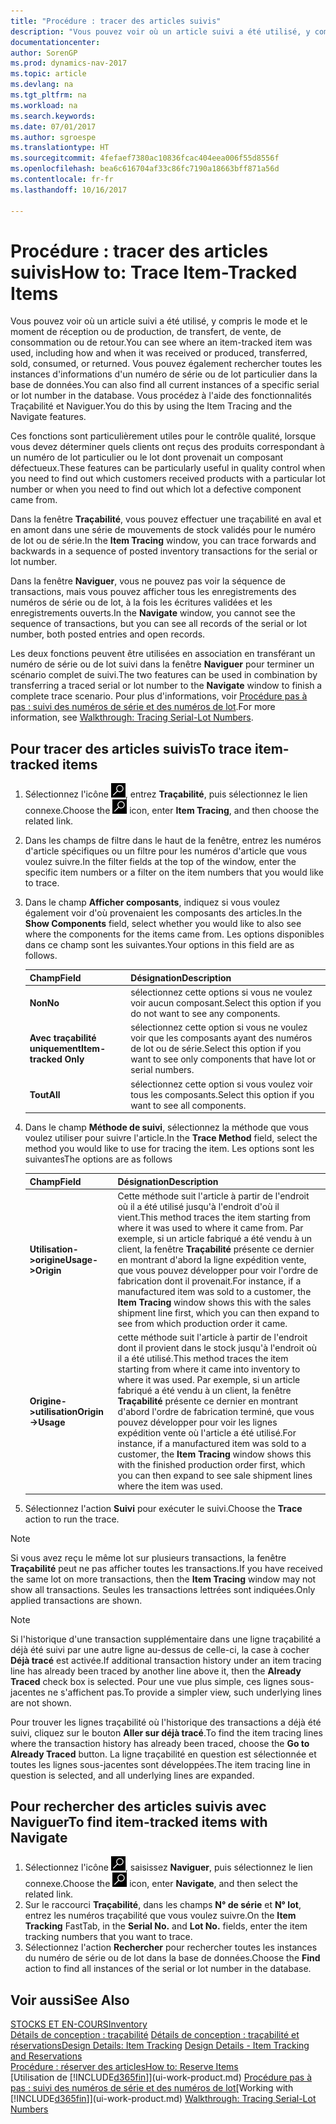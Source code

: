 ```yaml
---
title: "Procédure : tracer des articles suivis"
description: "Vous pouvez voir où un article suivi a été utilisé, y compris le mode et le moment de réception ou de production, de transfert, de vente, de consommation ou de retour. Vous pouvez également rechercher toutes les instances d'informations d'un numéro de série ou de lot particulier dans la base de données. Vous procédez à l'aide des fonctionnalités Traçabilité et Naviguer."
documentationcenter: 
author: SorenGP
ms.prod: dynamics-nav-2017
ms.topic: article
ms.devlang: na
ms.tgt_pltfrm: na
ms.workload: na
ms.search.keywords: 
ms.date: 07/01/2017
ms.author: sgroespe
ms.translationtype: HT
ms.sourcegitcommit: 4fefaef7380ac10836fcac404eea006f55d8556f
ms.openlocfilehash: bea6c616704af33c86fc7190a18663bff871a56d
ms.contentlocale: fr-fr
ms.lasthandoff: 10/16/2017

---
```

# <a name="how-to-trace-item-tracked-items"></a><span data-ttu-id="421bc-105">Procédure : tracer des articles suivis</span><span class="sxs-lookup"><span data-stu-id="421bc-105">How to: Trace Item-Tracked Items</span></span>
<span data-ttu-id="421bc-106">Vous pouvez voir où un article suivi a été utilisé, y compris le mode et le moment de réception ou de production, de transfert, de vente, de consommation ou de retour.</span><span class="sxs-lookup"><span data-stu-id="421bc-106">You can see where an item-tracked item was used, including how and when it was received or produced, transferred, sold, consumed, or returned.</span></span> <span data-ttu-id="421bc-107">Vous pouvez également rechercher toutes les instances d'informations d'un numéro de série ou de lot particulier dans la base de données.</span><span class="sxs-lookup"><span data-stu-id="421bc-107">You can also find all current instances of a specific serial or lot number in the database.</span></span> <span data-ttu-id="421bc-108">Vous procédez à l'aide des fonctionnalités Traçabilité et Naviguer.</span><span class="sxs-lookup"><span data-stu-id="421bc-108">You do this by using the Item Tracing and the Navigate features.</span></span>  

 <span data-ttu-id="421bc-109">Ces fonctions sont particulièrement utiles pour le contrôle qualité, lorsque vous devez déterminer quels clients ont reçus des produits correspondant à un numéro de lot particulier ou le lot dont provenait un composant défectueux.</span><span class="sxs-lookup"><span data-stu-id="421bc-109">These features can be particularly useful in quality control when you need to find out which customers received products with a particular lot number or when you need to find out which lot a defective component came from.</span></span>  

 <span data-ttu-id="421bc-110">Dans la fenêtre **Traçabilité**, vous pouvez effectuer une traçabilité en aval et en amont dans une série de mouvements de stock validés pour le numéro de lot ou de série.</span><span class="sxs-lookup"><span data-stu-id="421bc-110">In the **Item Tracing** window, you can trace forwards and backwards in a sequence of posted inventory transactions for the serial or lot number.</span></span>  

 <span data-ttu-id="421bc-111">Dans la fenêtre **Naviguer**, vous ne pouvez pas voir la séquence de transactions, mais vous pouvez afficher tous les enregistrements des numéros de série ou de lot, à la fois les écritures validées et les enregistrements ouverts.</span><span class="sxs-lookup"><span data-stu-id="421bc-111">In the **Navigate** window, you cannot see the sequence of transactions, but you can see all records of the serial or lot number, both posted entries and open records.</span></span>  

 <span data-ttu-id="421bc-112">Les deux fonctions peuvent être utilisées en association en transférant un numéro de série ou de lot suivi dans la fenêtre **Naviguer** pour terminer un scénario complet de suivi.</span><span class="sxs-lookup"><span data-stu-id="421bc-112">The two features can be used in combination by transferring a traced serial or lot number to the **Navigate** window to finish a complete trace scenario.</span></span> <span data-ttu-id="421bc-113">Pour plus d'informations, voir [Procédure pas à pas : suivi des numéros de série et des numéros de lot](walkthrough-tracing-serial-lot-numbers.md).</span><span class="sxs-lookup"><span data-stu-id="421bc-113">For more information, see [Walkthrough: Tracing Serial-Lot Numbers](walkthrough-tracing-serial-lot-numbers.md).</span></span>  

## <a name="to-trace-item-tracked-items"></a><span data-ttu-id="421bc-114">Pour tracer des articles suivis</span><span class="sxs-lookup"><span data-stu-id="421bc-114">To trace item-tracked items</span></span>  

1.  <span data-ttu-id="421bc-115">Sélectionnez l'icône ![Page ou état pour la recherche](media/ui-search/search_small.png "Page ou état pour la recherche"), entrez **Traçabilité**, puis sélectionnez le lien connexe.</span><span class="sxs-lookup"><span data-stu-id="421bc-115">Choose the ![Search for Page or Report](media/ui-search/search_small.png "Search for Page or Report icon") icon, enter **Item Tracing**, and then choose the related link.</span></span>  
2.  <span data-ttu-id="421bc-116">Dans les champs de filtre dans le haut de la fenêtre, entrez les numéros d'article spécifiques ou un filtre pour les numéros d'article que vous voulez suivre.</span><span class="sxs-lookup"><span data-stu-id="421bc-116">In the filter fields at the top of the window, enter the specific item numbers or a filter on the item numbers that you would like to trace.</span></span>  
3.  <span data-ttu-id="421bc-117">Dans le champ **Afficher composants**, indiquez si vous voulez également voir d'où provenaient les composants des articles.</span><span class="sxs-lookup"><span data-stu-id="421bc-117">In the **Show Components** field, select whether you would like to also see where the components for the items came from.</span></span> <span data-ttu-id="421bc-118">Les options disponibles dans ce champ sont les suivantes.</span><span class="sxs-lookup"><span data-stu-id="421bc-118">Your options in this field are as follows.</span></span>  

    |<span data-ttu-id="421bc-119">Champ</span><span class="sxs-lookup"><span data-stu-id="421bc-119">Field</span></span>|<span data-ttu-id="421bc-120">Désignation</span><span class="sxs-lookup"><span data-stu-id="421bc-120">Description</span></span>|  
    |----------------------------------|---------------------------------------|  
    |<span data-ttu-id="421bc-121">**Non**</span><span class="sxs-lookup"><span data-stu-id="421bc-121">**No**</span></span>|<span data-ttu-id="421bc-122">sélectionnez cette options si vous ne voulez voir aucun composant.</span><span class="sxs-lookup"><span data-stu-id="421bc-122">Select this option if you do not want to see any components.</span></span>|  
    |<span data-ttu-id="421bc-123">**Avec traçabilité uniquement**</span><span class="sxs-lookup"><span data-stu-id="421bc-123">**Item-tracked Only**</span></span>|<span data-ttu-id="421bc-124">sélectionnez cette option si vous ne voulez voir que les composants ayant des numéros de lot ou de série.</span><span class="sxs-lookup"><span data-stu-id="421bc-124">Select this option if you want to see only components that have lot or serial numbers.</span></span>|  
    |<span data-ttu-id="421bc-125">**Tout**</span><span class="sxs-lookup"><span data-stu-id="421bc-125">**All**</span></span>|<span data-ttu-id="421bc-126">sélectionnez cette option si vous voulez voir tous les composants.</span><span class="sxs-lookup"><span data-stu-id="421bc-126">Select this option if you want to see all components.</span></span>|  

4.  <span data-ttu-id="421bc-127">Dans le champ **Méthode de suivi**, sélectionnez la méthode que vous voulez utiliser pour suivre l'article.</span><span class="sxs-lookup"><span data-stu-id="421bc-127">In the **Trace Method** field, select the method you would like to use for tracing the item.</span></span> <span data-ttu-id="421bc-128">Les options sont les suivantes</span><span class="sxs-lookup"><span data-stu-id="421bc-128">The options are as follows</span></span>  

    |<span data-ttu-id="421bc-129">Champ</span><span class="sxs-lookup"><span data-stu-id="421bc-129">Field</span></span>|<span data-ttu-id="421bc-130">Désignation</span><span class="sxs-lookup"><span data-stu-id="421bc-130">Description</span></span>|  
    |----------------------------------|---------------------------------------|  
    |<span data-ttu-id="421bc-131">**Utilisation->origine**</span><span class="sxs-lookup"><span data-stu-id="421bc-131">**Usage->Origin**</span></span>|<span data-ttu-id="421bc-132">Cette méthode suit l'article à partir de l'endroit où il a été utilisé jusqu'à l'endroit d'où il vient.</span><span class="sxs-lookup"><span data-stu-id="421bc-132">This method traces the item starting from where it was used to where it came from.</span></span> <span data-ttu-id="421bc-133">Par exemple, si un article fabriqué a été vendu à un client, la fenêtre **Traçabilité** présente ce dernier en montrant d'abord la ligne expédition vente, que vous pouvez développer pour voir l'ordre de fabrication dont il provenait.</span><span class="sxs-lookup"><span data-stu-id="421bc-133">For instance, if a manufactured item was sold to a customer, the **Item Tracing** window shows this with the sales shipment line first, which you can then expand to see from which production order it came.</span></span>|  
    |<span data-ttu-id="421bc-134">**Origine->utilisation**</span><span class="sxs-lookup"><span data-stu-id="421bc-134">**Origin->Usage**</span></span>|<span data-ttu-id="421bc-135">cette méthode suit l'article à partir de l'endroit dont il provient dans le stock jusqu'à l'endroit où il a été utilisé.</span><span class="sxs-lookup"><span data-stu-id="421bc-135">This method traces the item starting from where it came into inventory to where it was used.</span></span> <span data-ttu-id="421bc-136">Par exemple, si un article fabriqué a été vendu à un client, la fenêtre **Traçabilité** présente ce dernier en montrant d'abord l'ordre de fabrication terminé, que vous pouvez développer pour voir les lignes expédition vente où l'article a été utilisé.</span><span class="sxs-lookup"><span data-stu-id="421bc-136">For instance, if a manufactured item was sold to a customer, the **Item Tracing** window shows this with the finished production order first, which you can then expand to see sale shipment lines where the item was used.</span></span>|  

5.  <span data-ttu-id="421bc-137">Sélectionnez l'action **Suivi** pour exécuter le suivi.</span><span class="sxs-lookup"><span data-stu-id="421bc-137">Choose the **Trace** action to run the trace.</span></span>  

> [!NOTE]  
>  <span data-ttu-id="421bc-138">Si vous avez reçu le même lot sur plusieurs transactions, la fenêtre **Traçabilité** peut ne pas afficher toutes les transactions.</span><span class="sxs-lookup"><span data-stu-id="421bc-138">If you have received the same lot on more transactions, then the **Item Tracing** window may not show all transactions.</span></span> <span data-ttu-id="421bc-139">Seules les transactions lettrées sont indiquées.</span><span class="sxs-lookup"><span data-stu-id="421bc-139">Only applied transactions are shown.</span></span>  

> [!NOTE]  
>  <span data-ttu-id="421bc-140">Si l'historique d'une transaction supplémentaire dans une ligne traçabilité a déjà été suivi par une autre ligne au-dessus de celle-ci, la case à cocher **Déjà tracé** est activée.</span><span class="sxs-lookup"><span data-stu-id="421bc-140">If additional transaction history under an item tracing line has already been traced by another line above it, then the **Already Traced** check box is selected.</span></span> <span data-ttu-id="421bc-141">Pour une vue plus simple, ces lignes sous-jacentes ne s'affichent pas.</span><span class="sxs-lookup"><span data-stu-id="421bc-141">To provide a simpler view, such underlying lines are not shown.</span></span>  
>   
>  <span data-ttu-id="421bc-142">Pour trouver les lignes traçabilité où l'historique des transactions a déjà été suivi, cliquez sur le bouton **Aller sur déjà tracé**.</span><span class="sxs-lookup"><span data-stu-id="421bc-142">To find the item tracing lines where the transaction history has already been traced, choose the **Go to Already Traced** button.</span></span> <span data-ttu-id="421bc-143">La ligne traçabilité en question est sélectionnée et toutes les lignes sous-jacentes sont développées.</span><span class="sxs-lookup"><span data-stu-id="421bc-143">The item tracing line in question is selected, and all underlying lines are expanded.</span></span>  

## <a name="to-find-item-tracked-items-with-navigate"></a><span data-ttu-id="421bc-144">Pour rechercher des articles suivis avec Naviguer</span><span class="sxs-lookup"><span data-stu-id="421bc-144">To find item-tracked items with Navigate</span></span>  

1.  <span data-ttu-id="421bc-145">Sélectionnez l'icône ![Page ou état pour la recherche](media/ui-search/search_small.png "Page ou état pour la recherche"), saisissez **Naviguer**, puis sélectionnez le lien connexe.</span><span class="sxs-lookup"><span data-stu-id="421bc-145">Choose the ![Search for Page or Report](media/ui-search/search_small.png "Search for Page or Report icon") icon, enter **Navigate**, and then select the related link.</span></span>  
2.  <span data-ttu-id="421bc-146">Sur le raccourci **Traçabilité**, dans les champs **N° de série** et **N° lot**, entrez les numéros traçabilité que vous voulez suivre.</span><span class="sxs-lookup"><span data-stu-id="421bc-146">On the **Item Tracking** FastTab, in the **Serial No.** and **Lot No.** fields, enter the item tracking numbers that you want to trace.</span></span>  
3.  <span data-ttu-id="421bc-147">Sélectionnez l'action **Rechercher** pour rechercher toutes les instances du numéro de série ou de lot dans la base de données.</span><span class="sxs-lookup"><span data-stu-id="421bc-147">Choose the **Find** action to find all instances of the serial or lot number in the database.</span></span>  

## <a name="see-also"></a><span data-ttu-id="421bc-148">Voir aussi</span><span class="sxs-lookup"><span data-stu-id="421bc-148">See Also</span></span>  
[<span data-ttu-id="421bc-149">STOCKS ET EN-COURS</span><span class="sxs-lookup"><span data-stu-id="421bc-149">Inventory</span></span>](inventory-manage-inventory.md)  
<span data-ttu-id="421bc-150">[Détails de conception : traçabilité](design-details-item-tracking.md)
[Détails de conception : traçabilité et réservations](design-details-item-tracking-and-reservations.md)</span><span class="sxs-lookup"><span data-stu-id="421bc-150">[Design Details: Item Tracking](design-details-item-tracking.md)
[Design Details - Item Tracking and Reservations](design-details-item-tracking-and-reservations.md)</span></span>  
[<span data-ttu-id="421bc-151">Procédure : réserver des articles</span><span class="sxs-lookup"><span data-stu-id="421bc-151">How to: Reserve Items</span></span>](inventory-how-to-reserve-items.md)  
<span data-ttu-id="421bc-152">[Utilisation de [!INCLUDE[d365fin](includes/d365fin_md.md)]](ui-work-product.md)
[Procédure pas à pas : suivi des numéros de série et des numéros de lot](walkthrough-tracing-serial-lot-numbers.md)</span><span class="sxs-lookup"><span data-stu-id="421bc-152">[Working with [!INCLUDE[d365fin](includes/d365fin_md.md)]](ui-work-product.md)
[Walkthrough: Tracing Serial-Lot Numbers](walkthrough-tracing-serial-lot-numbers.md)</span></span>

